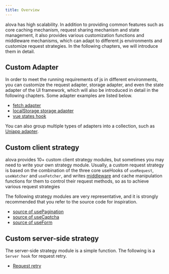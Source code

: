 ```yaml
---
title: Overview
---
```


alova has high scalability. In addition to providing common features such as core caching mechanism, request sharing mechanism and state management, it also provides various customization functions and middleware mechanisms, which can adapt to different js environments and customize request strategies. In the following chapters, we will introduce them in detail.

## Custom Adapter

In order to meet the running requirements of js in different environments, you can customize the request adapter, storage adapter, and even the state adapter of the UI framework, which will also be introduced in detail in the following chapters. Some adapter examples are listed below.

- [fetch adapter](https://github.com/alovajs/alova/blob/main/packages/alova/src/predefine/adapterFetch.ts)
- [localStorage storage adapter](https://github.com/alovajs/alova/blob/main/packages/alova/src/defaults/cacheAdapter.ts)
- [vue states hook](https://github.com/alovajs/alova/blob/main/packages/client/src/statesHook/vue.ts)

You can also group multiple types of adapters into a collection, such as [Uniapp adapter](/next/resource/request-adapter/alova-adapter-uniapp).

## Custom client strategy

alova provides 10+ custom client strategy modules, but sometimes you may need to write your own strategy module. Usually, a custom request strategy is based on the combination of the three core useHooks of `useRequest`, `useWatcher` and `useFetcher`, and writes [middleware](/next/tutorial/client/in-depth/middleware) and cache manipulation functions for them to control their request methods, so as to achieve various request strategies

The following strategy modules are very representative, and it is strongly recommended that you refer to the source code for inspiration.

- [source of usePagination](https://github.com/alovajs/scene/blob/main/packages/client/src/hooks/pagination/usePagination.ts)
- [source of useCaptcha](https://github.com/alovajs/scene/blob/main/packages/client/src/hooks/useCaptcha.ts)
- [source of useForm](https://github.com/alovajs/scene/blob/main/packages/client/src/hooks/useForm.ts)

## Custom server-side strategy

The server-side strategy module is a simple function. The following is a `Server hook` for request retry.

- [Request retry](https://github.com/alovajs/scene/blob/main/packages/server/src/hooks/retry.ts)
